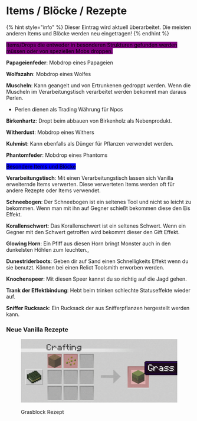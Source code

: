 # Items / Blöcke / Rezepte

{% hint style="info" %}
Dieser Eintrag wird aktuell überarbeitet. Die meisten anderen Items und Blöcke werden neu eingetragen!
{% endhint %}

<mark style="background-color:purple;">Items/Drops die entweder in besonderen Strukturen gefunden werden müssen oder von speziellen Mobs droppen.</mark>&#x20;

**Papageienfeder**: Mobdrop eines Papageien

**Wolfszahn**: Mobdrop eines Wolfes

**Muscheln**: Kann geangelt und von Ertrunkenen gedroppt werden. Wenn die Muscheln im Verarbeitungstisch verarbeitet werden bekommt man daraus Perlen.&#x20;

* Perlen dienen als Trading Währung für Npcs

**Birkenhartz**: Dropt beim abbauen von Birkenholz als Nebenprodukt.

**Witherdust**: Mobdrop eines Withers

**Kuhmist**: Kann ebenfalls als Dünger für Pflanzen verwendet werden.

**Phantomfeder**: Mobdrop eines Phantoms



<mark style="background-color:blue;">Besondere Items und Blöcke</mark>

**Verarbeitungstisch**: Mit einen Verarbeitungstisch lassen sich Vanilla erweiternde Items verwerten. Diese verwerteten Items werden oft für andere Rezepte oder Items verwendet.

**Schneebogen**: Der Schneebogen ist ein seltenes Tool und nicht so leicht zu bekommen. Wenn man mit ihn auf Gegner schießt bekommen diese den Eis Effekt.

**Korallenschwert**: Das Korallenschwert ist ein seltenes Schwert. Wenn ein Gegner mit den Schwert getroffen wird bekommt dieser den Gift Effekt.

**Glowing Horn**: Ein Pfiff aus diesen Horn bringt Monster auch in den dunkelsten Höhlen zum leuchten.,

**Dunestriderboots**: Geben dir auf Sand einen Schnelligkeits Effekt wenn du sie benutzt. Können bei einen Relict Toolsmith erworben werden.

**Knochenspeer**: Mit diesen Speer kannst du so richtig auf die Jagd gehen.

**Trank der Effektbindung**: Hebt beim trinken schlechte Statuseffekte wieder auf.

**Sniffer Rucksack**: Ein Rucksack der aus Snifferpflanzen hergestellt werden kann.



### Neue Vanilla Rezepte

<figure><img src="../../.gitbook/assets/Gras.png" alt=""><figcaption><p>Grasblock Rezept</p></figcaption></figure>
